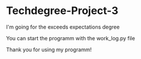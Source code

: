 # Techdegree-Project-3

I'm going for the exceeds expectations degree

You can start the programm with the work_log.py file

Thank you for using my programm!
